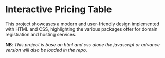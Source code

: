 # Interactive Pricing Table

This project showcases a modern and user-friendly design implemented with HTML and CSS, highlighting the various packages offer for domain registration and hosting services.

**NB**: _This project is base on html and css alone the javascript or advance version will also be loaded in the repo_.